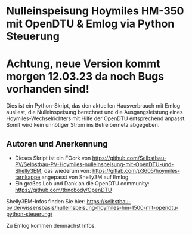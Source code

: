 # Nulleinspeisung Hoymiles HM-350 mit OpenDTU & Emlog via Python Steuerung

# Achtung, neue Version kommt morgen 12.03.23 da noch Bugs vorhanden sind!

Dies ist ein Python-Skript, das den aktuellen Hausverbrauch mit Emlog ausliest, die Nulleinspeisung berechnet und die Ausgangsleistung eines Hoymiles-Wechselrichters mit Hilfe der OpenDTU entsprechend anpasst. Somit wird kein unnötiger Strom ins Betreibernetz abgegeben.


## Autoren und Anerkennung
- Dieses Skript ist ein FOork von https://github.com/Selbstbau-PV/Selbstbau-PV-Hoymiles-nulleinspeisung-mit-OpenDTU-und-Shelly3EM, das wiederum von: https://gitlab.com/p3605/hoymiles-tarnkappe angepasst von Shelly3M auf Emlog
- Ein großes Lob und Dank an die OpenDTU community: https://github.com/tbnobody/OpenDTU

Shelly3EM-Infos finden Sie hier: https://selbstbau-pv.de/wissensbasis/nulleinspeisung-hoymiles-hm-1500-mit-opendtu-python-steuerung/

Zu Emlog kommen demnächst Infos.
